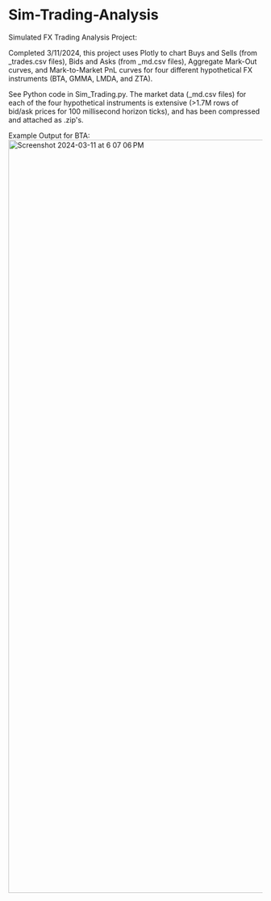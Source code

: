# Sim-Trading-Analysis
Simulated FX Trading Analysis Project:

Completed 3/11/2024, this project uses Plotly to chart Buys and Sells (from _trades.csv files), Bids and Asks (from _md.csv files), Aggregate Mark-Out curves, and Mark-to-Market PnL curves for four different hypothetical FX instruments (BTA, GMMA, LMDA, and ZTA).

See Python code in Sim_Trading.py. The market data (_md.csv files) for each of the four hypothetical instruments is extensive (>1.7M rows of bid/ask prices for 100 millisecond horizon ticks), and has been compressed and attached as .zip's.

Example Output for BTA:
<img width="1494" alt="Screenshot 2024-03-11 at 6 07 06 PM" src="https://github.com/benjoergens/Sim-Trading-Analysis/assets/59835387/13393726-7ed5-4eec-94db-0a70b2d5fcfd">
